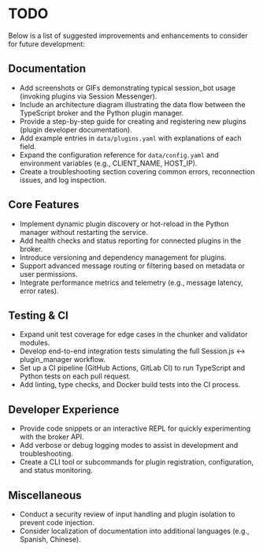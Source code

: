 # TODO

Below is a list of suggested improvements and enhancements to consider for future development:

## Documentation
- Add screenshots or GIFs demonstrating typical session_bot usage (invoking plugins via Session Messenger).
- Include an architecture diagram illustrating the data flow between the TypeScript broker and the Python plugin manager.
- Provide a step-by-step guide for creating and registering new plugins (plugin developer documentation).
- Add example entries in `data/plugins.yaml` with explanations of each field.
- Expand the configuration reference for `data/config.yaml` and environment variables (e.g., CLIENT_NAME, HOST_IP).
- Create a troubleshooting section covering common errors, reconnection issues, and log inspection.

## Core Features
- Implement dynamic plugin discovery or hot-reload in the Python manager without restarting the service.
- Add health checks and status reporting for connected plugins in the broker.
- Introduce versioning and dependency management for plugins.
- Support advanced message routing or filtering based on metadata or user permissions.
- Integrate performance metrics and telemetry (e.g., message latency, error rates).

## Testing & CI
- Expand unit test coverage for edge cases in the chunker and validator modules.
- Develop end-to-end integration tests simulating the full Session.js ↔ plugin_manager workflow.
- Set up a CI pipeline (GitHub Actions, GitLab CI) to run TypeScript and Python tests on each pull request.
- Add linting, type checks, and Docker build tests into the CI process.

## Developer Experience
- Provide code snippets or an interactive REPL for quickly experimenting with the broker API.
- Add verbose or debug logging modes to assist in development and troubleshooting.
- Create a CLI tool or subcommands for plugin registration, configuration, and status monitoring.

## Miscellaneous
- Conduct a security review of input handling and plugin isolation to prevent code injection.
- Consider localization of documentation into additional languages (e.g., Spanish, Chinese).